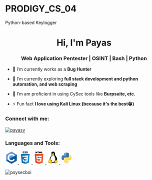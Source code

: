 # PRODIGY_CS_04
Python-based Keylogger
<h1 align="center">Hi, I'm Payas</h1>
<h3 align="center">Web Application Pentester | OSINT | Bash | Python</h3>

- 🔭 I’m currently works as a **Bug Hunter**

- 🌱 I’m currently exploring **full stack development and python automation, and web scraping**

- 🤝 I’m am proficient in using CySec tools like **Burpsuite, etc.**

- ⚡ Fun fact **I love using Kali Linux (because it's the best😁)**

<h3 align="left">Connect with me:</h3>
<p align="left">
<a href="https://linkedin.com/in/payasv" target="blank"><img align="center" src="https://raw.githubusercontent.com/rahuldkjain/github-profile-readme-generator/master/src/images/icons/Social/linked-in-alt.svg" alt="payasv" height="30" width="40" /></a>
</p>

<h3 align="left">Languages and Tools:</h3>
<p align="left"> <a href="https://www.cprogramming.com/" target="_blank" rel="noreferrer"> <img src="https://raw.githubusercontent.com/devicons/devicon/master/icons/c/c-original.svg" alt="c" width="40" height="40"/> </a> <a href="https://www.w3schools.com/css/" target="_blank" rel="noreferrer"> <img src="https://raw.githubusercontent.com/devicons/devicon/master/icons/css3/css3-original-wordmark.svg" alt="css3" width="40" height="40"/> </a> <a href="https://www.w3.org/html/" target="_blank" rel="noreferrer"> <img src="https://raw.githubusercontent.com/devicons/devicon/master/icons/html5/html5-original-wordmark.svg" alt="html5" width="40" height="40"/> </a> <a href="https://www.linux.org/" target="_blank" rel="noreferrer"> <img src="https://raw.githubusercontent.com/devicons/devicon/master/icons/linux/linux-original.svg" alt="linux" width="40" height="40"/> </a> <a href="https://www.python.org" target="_blank" rel="noreferrer"> <img src="https://raw.githubusercontent.com/devicons/devicon/master/icons/python/python-original.svg" alt="python" width="40" height="40"/> </a> </p>

<p><img align="center" src="https://github-readme-stats.vercel.app/api/top-langs?username=psysecboi&show_icons=true&locale=en&layout=compact" alt="psysecboi" /></p>





